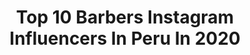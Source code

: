 ---
title: Top 10 Barbers Instagram Influencers In Peru In 2020
description: >-
  Find top barbers Instagram influencers in Peru in 2020. Most popular hashtags: #barbershopconnect #freestyle #nastybarbers #nastyunder10k.
platform: Instagram
hits: 16
text_top: Analyze the best Instagram influencers on inBeat.
text_bottom: Our platform has 16 Instagram influencers like this in Peru for you to work with.
profiles:
  - username: "melissaklugoficial"
    fullname: >-
      𝐌𝐞𝐥𝐢𝐬𝐬𝐚 𝐤𝐥𝐮𝐠
    bio: >-
      𝔻𝕦𝕖ñ𝕒 𝕕𝕖 @gucossnailsbar 𝔻𝕦𝕖ñ𝕒 𝕕𝕖 @mgm_barbershop ℂ𝕠𝕕𝕚𝕘𝕠 ℝ𝕒𝕡𝕡𝕚 𝕞𝕖𝕝𝕚𝕤𝕤𝕒𝕂𝕝𝕦𝕘 𝕄𝕒𝕞á 𝕩 𝟝 🖤
    location: "Peru"
    followers: 2425415
    engagement: 327
    commentsToLikes: 0.012403
    id: ckaozueeknfmr0i788r9xu9hk
    verified: true
    hashtags: "#behappy, #blessed, #love, #babyxianna"
  - username: "anthonymayta_barber"
    fullname: >-
      Anthony Mayta
    bio: >-
      🔻🏆1er Lugar @barbercombatoficial 🔻CEO @thebarberpost.peru @m31.barbershop 🔻📲+51 924 654 223
    location: "Peru"
    followers: 15343
    engagement: 461
    commentsToLikes: 0.205736
    id: ck9wf4by5n56q0j78kudupvoe
    verified: false
    hashtags: "#fadespain, #tatto, #barbers, #barbersinctv"
  - username: "carlosguerrero.28"
    fullname: >-
      ❌EL MAGO DE LA NAVAJA❌
    bio: >-
      🇵🇪 BARBER ARTIST 🔴 AMBASSADOR @andisperu ⚪️AMBASSADOR @derbyrazors 🔵AMBASSADOR @nishmanlatinamerica 💈HAIRCUTS $50 🏠SERVICE VIP$100 📲+51 950 625 018
    location: "Peru"
    followers: 30070
    engagement: 277
    commentsToLikes: 0.043016
    id: ck5c6fk3n5c0q0i11pv4yp23k
    verified: false
    hashtags: "#hairstyle, #barbers, #thebarberspost, #fade"
  - username: "dirova_"
    fullname: >-
      Diego Rojas V
    bio: >-
      26/💈peruvian barber💈 Educador y Técnico WAHL 🇵🇪. D'Perú BarberShop Av. Los Fresnos 1191 , las viñas , La Molina.
    location: "Peru"
    followers: 19732
    engagement: 539
    commentsToLikes: 0.003903
    id: ck6tzzz3mcuhy0j71xjadf7l0
    verified: false
    hashtags: "#wahlperu, #tendencias, #peruvian, #barbershopconnect"
  - username: "antonio.de.la.fuente"
    fullname: >-
      Antonio De La Fuente
    bio: >-
      Peruvian barber artist💈 Sígueme en Facebook #RoyaltyBarbershop Instagram: @royalty.barbershop ✈️💈
    location: "Peru"
    followers: 35953
    engagement: 91
    commentsToLikes: 0.037062
    id: ck5c6fkpl5c200i11z508kugr
    verified: false
    hashtags: "#barberlife, #nishmanlatinamerica, #rockwellperu, #nishmanlover"
  - username: "kidmayk"
    fullname: >-
      Mayk 👽
    bio: >-
      •Soñando 🛸 •Tag: #kidmayk 🔥
    location: "Peru"
    followers: 66137
    engagement: 252
    commentsToLikes: 0.028604
    id: ck6tutuccidvo0j71tu7t9lul
    verified: false
    hashtags: ""
  - username: "tomlegendaryy"
    fullname: >-
      Tom Legendary💈
    bio: >-
      1er puesto en Freestyle 🏆@barbercombatoficial y 1er puesto en campeón absoluto 🏆 2do puesto Freestyle @cosmobeautypro2019 The Legendary 💯💈
    location: "Peru"
    followers: 16884
    engagement: 352
    commentsToLikes: 0.049501
    id: ck5pziw7n173z0i11jb4u87e3
    verified: false
    hashtags: ""
  - username: "anghello_gonzaga"
    fullname: >-
      Anghello Giussepi
    bio: >-
      BARBERO ARTISTA 🇵🇪 ADM. DE @barberos_peruanos 🔝💈 Servicios vip ✴️👁‍🗨 Celular:+51 981355754 📲 FACEBOOK: Anghello giussepi Gonzaga 📲
    location: "Peru"
    followers: 17905
    engagement: 536
    commentsToLikes: 0.063321
    id: ck8t38re02cp20j78rqntcjgu
    verified: false
    hashtags: "#sobrebarba, #barberpost, #barbering, #fadespain"
  - username: "josecarlosnovoa"
    fullname: >-
      Josecarlos Novoa Guibovich
    bio: >-
      📊TeomaGlobal 🏆Director E. Teoma Force 💌 Presidente de la ONG: ULDE 🧩 Event Planner 🌏Perú ✈️ 🇬🇷🇮🇹🇨🇭🇫🇷🇪🇸🇷🇺🇪🇬🇨🇱🇩🇴🇱🇷🇲🇽🇵🇦🇧🇸🇧🇷🇦🇷🇻🇦🇦🇪 🇨🇴 🇧🇶 🇦🇼 🇨🇼 🔜🇹🇭
    location: "Peru"
    followers: 17455
    engagement: 395
    commentsToLikes: 0.033290
    id: ck8szk1b0oqu00j78e106vp0m
    verified: false
    hashtags: "#mondaymood, #instagramers, #instagram, #photography"
  - username: "adrianestrada7"
    fullname: >-
      ADRIAN ESTRADA
    bio: >-
      Hago pendejadas sigueme 😂 Youtube 473K+ ⭐🎬 Facebook 2M+ 🌐 📬adrianestradavideos@gmail.com ⤵️ Nuevo Video 🙊🔥
    location: "Peru"
    followers: 164542
    engagement: 272
    commentsToLikes: 0.038240
    id: ck0tzfg2uq6rj0i198u1mpg35
    verified: false
    hashtags: "#cuarentena, #barber, #viernes, #temblor"
---